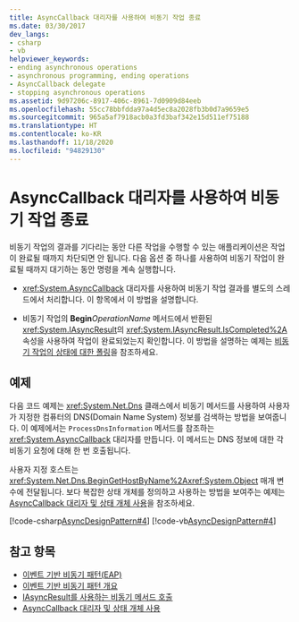 ```yaml
---
title: AsyncCallback 대리자를 사용하여 비동기 작업 종료
ms.date: 03/30/2017
dev_langs:
- csharp
- vb
helpviewer_keywords:
- ending asynchronous operations
- asynchronous programming, ending operations
- AsyncCallback delegate
- stopping asynchronous operations
ms.assetid: 9d97206c-8917-406c-8961-7d0909d84eeb
ms.openlocfilehash: 55cc78bbfdda97a4d5ec8a2028fb3b0d7a9659e5
ms.sourcegitcommit: 965a5af7918acb0a3fd3baf342e15d511ef75188
ms.translationtype: HT
ms.contentlocale: ko-KR
ms.lasthandoff: 11/18/2020
ms.locfileid: "94829130"
---
```

# <a name="using-an-asynccallback-delegate-to-end-an-asynchronous-operation"></a>AsyncCallback 대리자를 사용하여 비동기 작업 종료
비동기 작업의 결과를 기다리는 동안 다른 작업을 수행할 수 있는 애플리케이션은 작업이 완료될 때까지 차단되면 안 됩니다. 다음 옵션 중 하나를 사용하여 비동기 작업이 완료될 때까지 대기하는 동안 명령을 계속 실행합니다.  
  
- <xref:System.AsyncCallback> 대리자를 사용하여 비동기 작업 결과를 별도의 스레드에서 처리합니다. 이 항목에서 이 방법을 설명합니다.  
  
- 비동기 작업의 **Begin**_OperationName_ 메서드에서 반환된 <xref:System.IAsyncResult>의 <xref:System.IAsyncResult.IsCompleted%2A> 속성을 사용하여 작업이 완료되었는지 확인합니다. 이 방법을 설명하는 예제는 [비동기 작업의 상태에 대한 폴링](polling-for-the-status-of-an-asynchronous-operation.md)을 참조하세요.  
  
## <a name="example"></a>예제  
 다음 코드 예제는 <xref:System.Net.Dns> 클래스에서 비동기 메서드를 사용하여 사용자가 지정한 컴퓨터의 DNS(Domain Name System) 정보를 검색하는 방법을 보여줍니다. 이 예제에서는 `ProcessDnsInformation` 메서드를 참조하는 <xref:System.AsyncCallback> 대리자를 만듭니다. 이 메서드는 DNS 정보에 대한 각 비동기 요청에 대해 한 번 호출됩니다.  
  
 사용자 지정 호스트는 <xref:System.Net.Dns.BeginGetHostByName%2A><xref:System.Object> 매개 변수에 전달됩니다. 보다 복잡한 상태 개체를 정의하고 사용하는 방법을 보여주는 예제는 [AsyncCallback 대리자 및 상태 개체 사용](using-an-asynccallback-delegate-and-state-object.md)을 참조하세요.  
  
 [!code-csharp[AsyncDesignPattern#4](../../../samples/snippets/csharp/VS_Snippets_CLR/AsyncDesignPattern/CS/AsyncDelegateNoStateObject.cs#4)]
 [!code-vb[AsyncDesignPattern#4](../../../samples/snippets/visualbasic/VS_Snippets_CLR/AsyncDesignPattern/VB/AsyncDelegateNoState.vb#4)]  
  
## <a name="see-also"></a>참고 항목

- [이벤트 기반 비동기 패턴(EAP)](event-based-asynchronous-pattern-eap.md)
- [이벤트 기반 비동기 패턴 개요](event-based-asynchronous-pattern-overview.md)
- [IAsyncResult를 사용하는 비동기 메서드 호출](calling-asynchronous-methods-using-iasyncresult.md)
- [AsyncCallback 대리자 및 상태 개체 사용](using-an-asynccallback-delegate-and-state-object.md)

